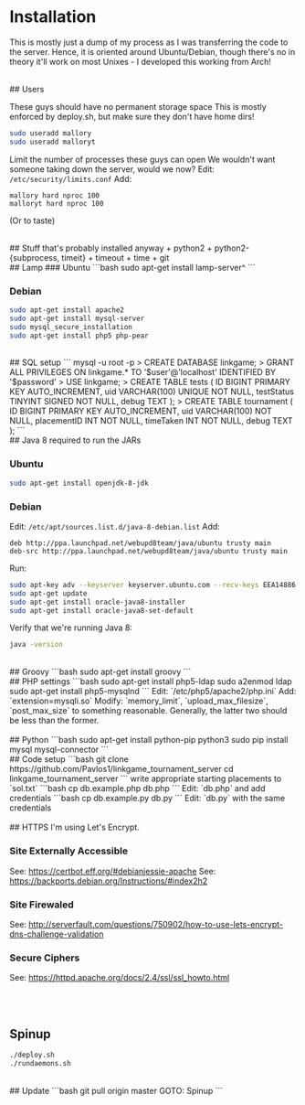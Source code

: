 # Installation
This is mostly just a dump of my process as I was transferring the code to the server.
Hence, it is oriented around Ubuntu/Debian, though there's no in theory it'll work
on most Unixes - I developed this working from Arch!

<br/>
## Users

These guys should have no permanent storage space
This is mostly enforced by deploy.sh, but make sure they don't have home dirs!
```bash
sudo useradd mallory
sudo useradd malloryt
```

Limit the number of processes these guys can open
We wouldn't want someone taking down the server, would we now?
Edit: `/etc/security/limits.conf`
Add: 
```
mallory hard nproc 100
malloryt hard nproc 100
```
(Or to taste)

<br/>
## Stuff that's probably installed anyway
+ python2
+ python2-{subprocess, timeit}
+ timeout
+ time
+ git

<br/>
## Lamp
### Ubuntu
```bash
sudo apt-get install lamp-server^
```

### Debian
```bash
sudo apt-get install apache2
sudo apt-get install mysql-server
sudo mysql_secure_installation
sudo apt-get install php5 php-pear
```
<br/>
## SQL setup
```
mysql -u root -p
> CREATE DATABASE linkgame;
> GRANT ALL PRIVILEGES ON linkgame.* TO '$user'@'localhost' IDENTIFIED BY '$password'
> USE linkgame;
> CREATE TABLE tests ( ID BIGINT PRIMARY KEY AUTO_INCREMENT, uid VARCHAR(100) UNIQUE NOT NULL, testStatus TINYINT SIGNED NOT NULL, debug TEXT );
> CREATE TABLE tournament ( ID BIGINT PRIMARY KEY AUTO_INCREMENT, uid VARCHAR(100) NOT NULL, placementID INT NOT NULL, timeTaken INT NOT NULL, debug TEXT );
```
<br/>
## Java 8
required to run the JARs

### Ubuntu
```bash
sudo apt-get install openjdk-8-jdk
```

### Debian
Edit: `/etc/apt/sources.list.d/java-8-debian.list`
Add:
```sources.list
deb http://ppa.launchpad.net/webupd8team/java/ubuntu trusty main
deb-src http://ppa.launchpad.net/webupd8team/java/ubuntu trusty main
```

Run:
```bash
sudo apt-key adv --keyserver keyserver.ubuntu.com --recv-keys EEA14886
sudo apt-get update
sudo apt-get install oracle-java8-installer
sudo apt-get install oracle-java8-set-default
```
Verify that we're running Java 8:
```bash
java -version
```
<br/>
## Groovy
```bash
sudo apt-get install groovy
```
<br/>
## PHP settings
```bash
sudo apt-get install php5-ldap
sudo a2enmod ldap
sudo apt-get install php5-mysqlnd
```
Edit: `/etc/php5/apache2/php.ini`
Add: `extension=mysqli.so`
Modify: `memory_limit`, `upload_max_filesize`, `post_max_size`
to something reasonable. Generally, the latter two should be less
than the former. 
<br/><br/>
## Python
```bash
sudo apt-get install python-pip python3
sudo pip install mysql mysql-connector
```
<br/>
## Code setup
```bash
git clone https://github.com/Pavlos1/linkgame_tournament_server
cd linkgame_tournament_server
```
write appropriate starting placements to `sol.txt`
```bash
cp db.example.php db.php
```
Edit: `db.php` and add credentials
```bash
cp db.example.py db.py
```
Edit: `db.py` with the same credentials
<br/><br/>
## HTTPS
I'm using Let's Encrypt.

### Site Externally Accessible
See: https://certbot.eff.org/#debianjessie-apache
See: https://backports.debian.org/Instructions/#index2h2
### Site Firewaled
See: http://serverfault.com/questions/750902/how-to-use-lets-encrypt-dns-challenge-validation
### Secure Ciphers
See: https://httpd.apache.org/docs/2.4/ssl/ssl_howto.html

<br/><br/>
## Spinup
```bash
./deploy.sh
./rundaemons.sh
```
<br/>
## Update
```bash
git pull origin master
GOTO: Spinup
```
